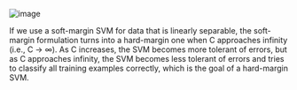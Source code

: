 ![image](https://user-images.githubusercontent.com/89120960/232238578-327d9e7e-010d-4da8-b1c9-81f425c22cc6.png)

<p>
If we use a soft-margin SVM for data that is linearly separable, the soft-margin formulation turns into a hard-margin one when C approaches infinity (i.e., C → ∞). As C increases, the SVM becomes more tolerant of errors, but as C approaches infinity, the SVM becomes less tolerant of errors and tries to classify all training examples correctly, which is the goal of a hard-margin SVM.
</p>
